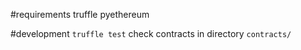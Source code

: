 #requirements
truffle
pyethereum

#development
`truffle test`
check contracts in directory `contracts/`
